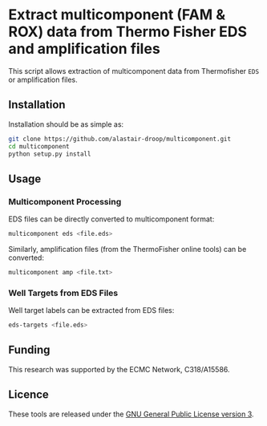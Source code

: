 # Extract multicomponent (FAM & ROX) data from Thermo Fisher EDS and amplification files

This script allows extraction of multicomponent data from Thermofisher `EDS` or amplification files.

## Installation

Installation should be as simple as:

~~~bash
git clone https://github.com/alastair-droop/multicomponent.git
cd multicomponent
python setup.py install
~~~

## Usage

### Multicomponent Processing

EDS files can be directly converted to multicomponent format:

~~~bash
multicomponent eds <file.eds>
~~~

Similarly, amplification files (from the ThermoFisher online tools) can be converted:

~~~bash
multicomponent amp <file.txt>
~~~

### Well Targets from EDS Files

Well target labels can be extracted from EDS files:

~~~bash
eds-targets <file.eds>
~~~

## Funding

This research was supported by the ECMC Network, C318/A15586.

## Licence

These tools are released under the [GNU General Public License version 3](http://www.gnu.org/licenses/gpl.html).
